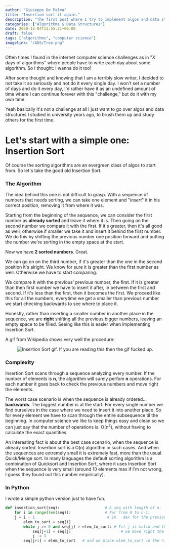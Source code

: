 ```yaml
---
author: "Giuseppe De Palma"
title: "Insertion sort it again."
description: "The first post where I try to implement algos and data structures, an excuse to go over them for myself."
categories: ["Algorithms & Data Structures"]
date: 2020-12-04T11:55:21+00:00
draft: false
tags: ["algorithms", "computer science"]
imagelink: "/ADS/Tree.png"
---
```


Often times I found in the internet computer science challenges as in "X days of algorithms" where people have to write each day about some algorithm. So I thought: I wanna do it too!

After some thought and knowing that I am a terribly slow writer, I decided to not take it so seriously and not do it every single day. I won't set a number of days and do it every day, I'd rather have it as an undefined amount of time where I can continue forever with this "challenge," but do it with my own time.

Yeah basically it's not a challenge at all I just want to go over algos and data structures I studied in university years ago, to brush them up and study others for the first time.

# Let's start with a simple one: Insertion Sort

Of course the sorting algorithms are an evergreen class of algos to start from. So let's take the good old Insertion Sort.

### The Algorithm

The idea behind this one is not difficult to grasp. With a sequence of numbers that needs sorting, we can take one element and "_insert_" it in his correct position, removing it from where it was.

Starting from the beginning of the sequence, we can consider the first number as **already sorted** and leave it where it is. Then going on the second number we compare it with the first. If it's greater, then it's all good as well, otherwise if smaller we take it and insert it behind the first number. We do this by shifting the previous number one position forward and putting the number we're sorting in the empty space at the start.

Now we have **2 sorted numbers**. Great.

We can go on on the third number, if it's greater than the one in the second position it's alright. We know for sure it is greater than the first number as well. Otherwise we have to start comparing.

We compare it with the previous' previous number, the first. If it is greater than then first number we have to insert it after, in between the first and second. If it's less than the first, then it becomes the first. We proceed like this for all the numbers, everytime we get a smaller than previous number we start checking backwards to see where to place it.

Honestly, rather than inserting a smaller number in another place in the sequence, we are **right** shifting all the previous bigger numbers, leaving an empty space to be filled. Seeing like this is easier when implementing Insertion Sort.

A gif from Wikipedia shows very well the procedure:

<p align="center">
<img src="https://upload.wikimedia.org/wikipedia/commons/0/0f/Insertion-sort-example-300px.gif"
     alt="Insertion Sort gif. If you are reading this then the gif fucked up." />
</p>

### Complexity

Insertion Sort scans through a sequence analyzing every number. If the number of elements is **n**,
the algorithm will surely perfom **n** operations. For each number it goes back to check the previous numbers and move right the elements.

The worst case scenario is when the sequence is already ordered... **backwards**. The biggest number is at the start. For every single number we find ourselves in the case where we need to insert it into another place. So for every element we have to scan through the entire subsequence til the beginning. In computer science we like to keep things easy and clean so we can just say that the number of operations is: O(n<sup>2</sup>), without having to calculate the exact quantities.

An interesting fact is about the best case scenario, when the sequence is already sorted. Insertion sort is a O(n) algorithm in such cases. And when the sequences are extremely small it is extremely fast, more than the usual Quick/Merge sort. In many languages the default sorting algorithm is a combination of Quicksort and Insertion Sort, where it uses Insertion Sort when the sequence is very small (around 10 elements max if I'm not wrong, I guess they found out this number empirically).

### In Python

I wrote a simple python version just to have fun.

```python
def insertion_sort(seq):                    # A seq with length of n.
    for i in range(len(seq)):               # For from 0 to n-1.
    j = i - 1                                # In   dex for the previous number
        elem_to_sort = seq[i]
        while j >= 0 and seq[j] > elem_to_sort: # Til j is valid and the elem_to_sort is smaller
            seq[j+1] = seq[j]                      # we move right the others
            j -= 1
        seq[j+1] = elem_to_sort   # and we place elem_to_sort in the right spot
```
